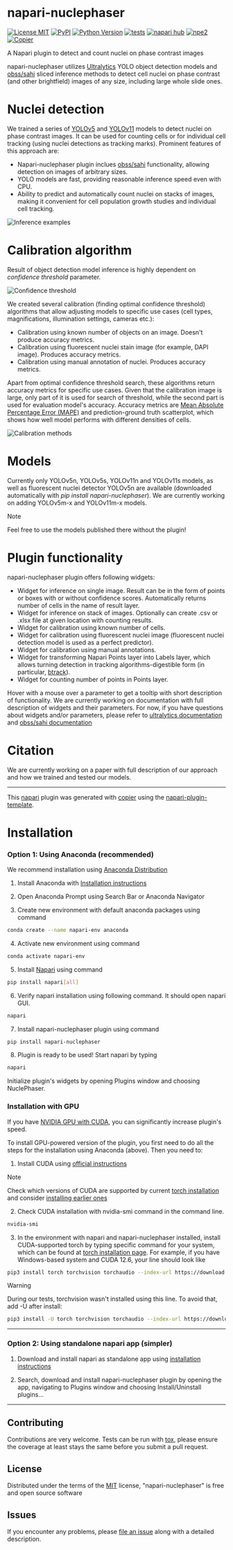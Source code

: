 # napari-nuclephaser

[![License MIT](https://img.shields.io/pypi/l/napari-nuclephaser.svg?color=green)](https://github.com/nikvo1/napari-nuclephaser/raw/main/LICENSE)
[![PyPI](https://img.shields.io/pypi/v/napari-nuclephaser.svg?color=green)](https://pypi.org/project/napari-nuclephaser)
[![Python Version](https://img.shields.io/pypi/pyversions/napari-nuclephaser.svg?color=green)](https://python.org)
[![tests](https://github.com/nikvo1/napari-nuclephaser/workflows/tests/badge.svg)](https://github.com/nikvo1/napari-nuclephaser/actions)
[![napari hub](https://img.shields.io/endpoint?url=https://api.napari-hub.org/shields/napari-nuclephaser)](https://napari-hub.org/plugins/napari-nuclephaser)
[![npe2](https://img.shields.io/badge/plugin-npe2-blue?link=https://napari.org/stable/plugins/index.html)](https://napari.org/stable/plugins/index.html)
[![Copier](https://img.shields.io/endpoint?url=https://raw.githubusercontent.com/copier-org/copier/master/img/badge/badge-grayscale-inverted-border-purple.json)](https://github.com/copier-org/copier)

A Napari plugin to detect and count nuclei on phase contrast images

napari-nuclephaser utilizes [Ultralytics](https://docs.ultralytics.com/) YOLO object detection models and [obss/sahi](https://github.com/obss/sahi) sliced inference methods to detect cell nuclei on phase contrast (and other brightfield) images of any size, including large whole slide ones.

# Nuclei detection

We trained a series of [YOLOv5](https://github.com/ultralytics/yolov5) and [YOLOv11](https://github.com/ultralytics/ultralytics) models to detect nuclei on phase contrast images. It can be used for counting cells or for individual cell tracking (using nuclei detections as tracking marks). Prominent features of this approach are:
- Napari-nuclephaser plugin inclues [obss/sahi](https://github.com/obss/sahi) functionality, allowing detection on images of arbitrary sizes.
- YOLO models are fast, providing reasonable inference speed even with CPU.
- Ability to predict and automatically count nuclei on stacks of images, making it convenient for cell population growth studies and individual cell tracking.

![Inference examples](https://github.com/user-attachments/assets/c7e4d0e6-44c1-4268-aae5-6bb78500d928)

# Calibration algorithm

Result of object detection model inference is highly dependent on _confidence threshold_ parameter.

![Confidence threshold](https://github.com/user-attachments/assets/888bfc2b-9e6d-4fe8-b0e3-115b0ca4a394)

We created several calibration (finding optimal confidence threshold) algorithms that allow adjusting models to specific use cases (cell types, magnifications, illumination settings, cameras etc.):
- Calibration using known number of objects on an image. Doesn't produce accuracy metrics.
- Calibration using fluorescent nuclei stain image (for example, DAPI image). Produces accuracy metrics.
- Calibration using manual annotation of nuclei. Produces accuracy metrics.

Apart from optimal confidence threshold search, these algorithms return accuracy metrics for specific use cases. Given that the calibration image is large, only part of it is used for search of threshold, while the second part is used for evaluation model's accuracy.
Accuracy metrics are [Mean Absolute Percentage Error (MAPE)](https://en.wikipedia.org/wiki/Mean_absolute_percentage_error) and prediction-ground truth scatterplot, which shows how well model performs with different densities of cells.

![Calibration methods](https://github.com/user-attachments/assets/a229a3c4-fbe3-4945-9139-84dfcc2758ad)

# Models

Currently only YOLOv5n, YOLOv5s, YOLOv11n and YOLOv11s models, as well as fluorescent nuclei detector YOLOv5n are available (downloaded automatically with _pip install napari-nuclephaser_). We are currently working on adding YOLOv5m-x and YOLOv11m-x models.

> [!NOTE]
> Feel free to use the models published there without the plugin!

# Plugin functionality
napari-nuclephaser plugin offers following widgets:
- Widget for inference on single image. Result can be in the form of points or boxes with or without confidence scores. Automatically returns number of cells in the name of result layer.
- Widget for inference on stack of images. Optionally can create .csv or .xlsx file at given location with counting results.
- Widget for calibration using known number of cells.
- Widget for calibration using fluorescent nuclei image (fluorescent nuclei detection model is used as a perfect predictor).
- Widget for calibration using manual annotations.
- Widget for transforming Napari Points layer into Labels layer, which allows turning detection in tracking algorithms-digestible form (in particular, [btrack](https://github.com/quantumjot/btrack)).
- Widget for counting number of points in Points layer.

Hover with a mouse over a parameter to get a tooltip with short description of functionality. We are currently working on documentation with full description of widgets and their parameters. For now, if you have questions about widgets and/or parameters, please refer to [ultralytics documentation](https://docs.ultralytics.com) and [obss/sahi documentation](https://github.com/obss/sahi)

# Citation

We are currently working on a paper with full description of our approach and how we trained and tested our models.

----------------------------------

This [napari] plugin was generated with [copier] using the [napari-plugin-template].

<!--
Don't miss the full getting started guide to set up your new package:
https://github.com/napari/napari-plugin-template#getting-started

and review the napari docs for plugin developers:
https://napari.org/stable/plugins/index.html
-->

# Installation

### Option 1: Using Anaconda (recommended)

We recommend installation using [Anaconda Distribution](https://www.anaconda.com/)

1. Install Anaconda with [Installation instructions](https://www.anaconda.com/docs/getting-started/anaconda/install)

2. Open Anaconda Prompt using Search Bar or Anaconda Navigator

3. Create new environment with default anaconda packages using command

```sh
conda create --name napari-env anaconda
```
4. Activate new environment using command

```sh
conda activate napari-env
```
5. Install [Napari](https://napari.org/stable/) using command
   
```sh
pip install napari[all]
```
6. Verify napari installation using following command. It should open napari GUI.

```sh
napari
```
7. Install napari-nuclephaser plugin using command

```sh
pip install napari-nuclephaser
```
8. Plugin is ready to be used! Start napari by typing

```sh
napari
```
Initialize plugin's widgets by opening Plugins window and choosing NuclePhaser.

### Installation with GPU

If you have [NVIDIA GPU with CUDA](https://developer.nvidia.com/cuda-gpus), you can significantly increase plugin's speed. 

To install GPU-powered version of the plugin, you first need to do all the steps for the installation using Anaconda (above). Then you need to:

1. Install CUDA using [official instructions](https://developer.nvidia.com/cuda-downloads)
> [!NOTE]
> Check which versions of CUDA are supported by current [torch installation](https://pytorch.org/get-started/locally/) and consider [installing earlier ones](https://developer.nvidia.com/cuda-toolkit-archive)

2. Check CUDA installation with nvidia-smi command in the command line.

```sh
nvidia-smi
```
3. In the environment with napari and napari-nuclephaser installed, install CUDA-supported torch by typing specific command for your system, which can be found at [torch installation page](https://pytorch.org/get-started/locally/). For example, if you have Windows-based system and CUDA 12.6, your line should look like

```sh
pip3 install torch torchvision torchaudio --index-url https://download.pytorch.org/whl/cu126
```

> [!WARNING]
> During our tests, torchvision wasn't installed using this line. To avoid that, add -U after install:
> ```sh
>pip3 install -U torch torchvision torchaudio --index-url https://download.pytorch.org/whl/cu126
>```

----------------------------------

### Option 2: Using standalone napari app (simpler)

1. Download and install napari as standalone app using [installation instructions](https://napari.org/dev/tutorials/fundamentals/installation_bundle_conda.html)

2. Search, download and install napari-nuclephaser plugin by opening the app, navigating to Plugins window and choosing Install/Uninstall plugins...

----------------------------------

## Contributing

Contributions are very welcome. Tests can be run with [tox], please ensure
the coverage at least stays the same before you submit a pull request.

## License

Distributed under the terms of the [MIT] license,
"napari-nuclephaser" is free and open source software

## Issues

If you encounter any problems, please [file an issue] along with a detailed description.

[napari]: https://github.com/napari/napari
[copier]: https://copier.readthedocs.io/en/stable/
[@napari]: https://github.com/napari
[MIT]: http://opensource.org/licenses/MIT
[BSD-3]: http://opensource.org/licenses/BSD-3-Clause
[GNU GPL v3.0]: http://www.gnu.org/licenses/gpl-3.0.txt
[GNU LGPL v3.0]: http://www.gnu.org/licenses/lgpl-3.0.txt
[Apache Software License 2.0]: http://www.apache.org/licenses/LICENSE-2.0
[Mozilla Public License 2.0]: https://www.mozilla.org/media/MPL/2.0/index.txt
[napari-plugin-template]: https://github.com/napari/napari-plugin-template

[file an issue]: https://github.com/nikvo1/napari-nuclephaser/issues

[napari]: https://github.com/napari/napari
[tox]: https://tox.readthedocs.io/en/latest/
[pip]: https://pypi.org/project/pip/
[PyPI]: https://pypi.org/
